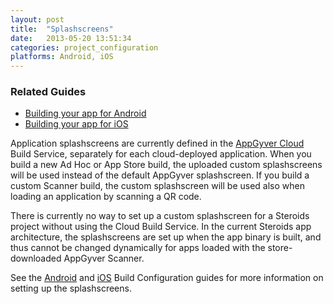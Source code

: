 ```yaml
---
layout: post
title:  "Splashscreens"
date:   2013-05-20 13:51:34
categories: project_configuration
platforms: Android, iOS
---
```


### Related Guides
* [Building your app for Android][android-build-config]
* [Building your app for iOS][ios-build-config]

Application splashscreens are currently defined in the [AppGyver Cloud](http://cloud.appgyver.com) Build Service, separately for each cloud-deployed application. When you build a new Ad Hoc or App Store build, the uploaded custom splashscreens will be used instead of the default AppGyver splashscreen. If you build a custom Scanner build, the custom splashscreen will be used also when loading an application by scanning a QR code.

There is currently no way to set up a custom splashscreen for a Steroids project without using the Cloud Build Service. In the current Steroids app architecture, the splashscreens are set up when the app binary is built, and thus cannot be changed dynamically for apps loaded with the store-downloaded AppGyver Scanner.

See the [Android][android-build-config] and [iOS][ios-build-config] Build Configuration guides for more information on setting up the splashscreens.

[android-build-config]: /steroids/guides/cloud_services/android-build-config/
[ios-build-config]: /steroids/guides/cloud_services/ios-build-config/